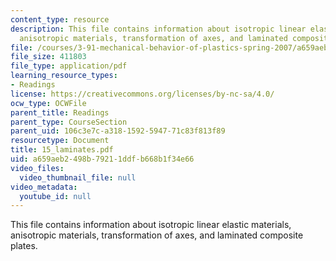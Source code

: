 ```yaml
---
content_type: resource
description: This file contains information about isotropic linear elastic materials,
  anisotropic materials, transformation of axes, and laminated composite plates.
file: /courses/3-91-mechanical-behavior-of-plastics-spring-2007/a659aeb2498b79211ddfb668b1f34e66_15_laminates.pdf
file_size: 411803
file_type: application/pdf
learning_resource_types:
- Readings
license: https://creativecommons.org/licenses/by-nc-sa/4.0/
ocw_type: OCWFile
parent_title: Readings
parent_type: CourseSection
parent_uid: 106c3e7c-a318-1592-5947-71c83f813f89
resourcetype: Document
title: 15_laminates.pdf
uid: a659aeb2-498b-7921-1ddf-b668b1f34e66
video_files:
  video_thumbnail_file: null
video_metadata:
  youtube_id: null
---
```

This file contains information about isotropic linear elastic materials, anisotropic materials, transformation of axes, and laminated composite plates.